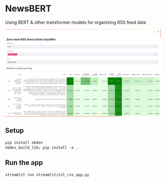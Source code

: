 # NewsBERT 

Using BERT & other transformer models for organizing RSS feed data

![](docs/rss_zsl_app.png)

## Setup

```
pip install nbdev
nbdev_build_lib; pip install -e .
```

## Run the app

```
streamlit run streamlit/zsl_rss_app.py
```